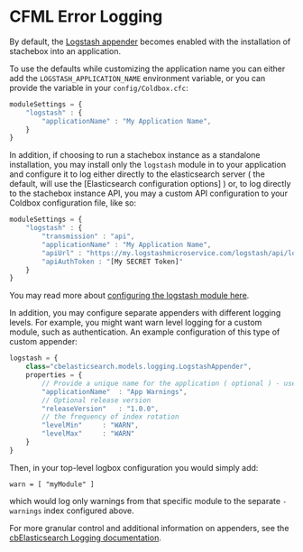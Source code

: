 # CFML Error Logging

By default, the [Logstash appender](https://github.com/coldbox-modules/logstash#configuration) becomes enabled with the installation of stachebox into an application.  

To use the defaults while customizing the application name you can either add the `LOGSTASH_APPLICATION_NAME` environment variable, or you can provide the variable in your `config/Coldbox.cfc`:

```javascript
moduleSettings = {
	"logstash" : {
		"applicationName" : "My Application Name",
	}
}
```


In addition, if choosing to run a stachebox instance as a standalone installation, you may install only the `logstash` module in to your application and configure it to log either directly to the elasticsearch server ( the default, will use the [Elasticsearch configuration options] ) or, to log directly to the stachebox instance API, you may a custom API configuration to your Coldbox configuration file, like so:

```javascript
moduleSettings = {
	"logstash" : {
		"transmission" : "api",
		"applicationName" : "My Application Name",
		"apiUrl" : "https://my.logstashmicroservice.com/logstash/api/logs,
		"apiAuthToken : "[My SECRET Token]"
	}
}
```

You may read more about [configuring the logstash module here](https://github.com/coldbox-modules/logstash#configuration).

In addition, you may configure separate appenders with different logging levels.  For example, you might want warn level logging for a custom module, such as authentication.  An example configuration of this type of custom appender:

```javascript
logstash = {
	class="cbelasticsearch.models.logging.LogstashAppender",
	properties = {
		// Provide a unique name for the application ( optional ) - useful for filtering shared log indexes
		"applicationName"  : "App Warnings",
		// Optional release version
		"releaseVersion"   : "1.0.0",
		// the frequency of index rotation
		"levelMin"     : "WARN",
		"levelMax"     : "WARN"
	}
}
```

Then, in your top-level logbox configuration you would simply add:

```
warn = [ "myModule" ]
```

which would log only warnings from that specific module to the separate `-warnings` index configured above.

For more granular control and additional information on appenders, see the [cbElasticsearch Logging documentation](https://cbelasticsearch.ortusbooks.com/logging).